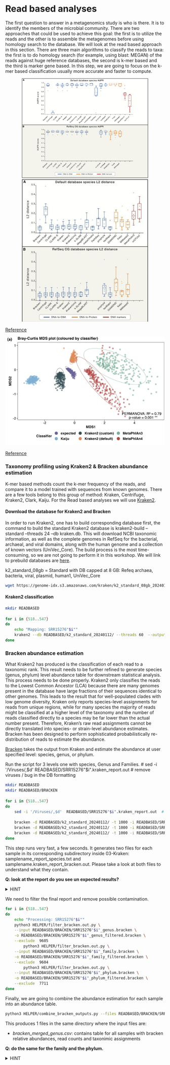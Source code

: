 # Read based analyses

The first question to answer in a metagenomics study is who is there. It is to identify the members of the microbial community. There are two approaches that could be used to achieve this goal: the first is to utilize the reads and the other is to assemble the metagenomes before using homology search to the database. We will look at the read based approach in this section. There are three main algorithms to classify the reads to taxa: the first is to do homology search (for example, using blast: MEGAN) of the reads against huge reference databases, the second is k-mer based and the third is marker gene based. In this step, we are going to focus on the k-mer based classification usually more accurate and faster to compute. 

<p align="center">
      <img src="https://github.com/vincentmanz/Metagenomics_2024/blob/main/Day_1/pictures/benchmark_calssifier.jpg"  width="400">
      <img src="https://github.com/vincentmanz/Metagenomics_2024/blob/main/Day_1/pictures/benchmark_calssifier_abundance.jpg"  width="400">
</p>


[Reference](https://doi.org/10.1016/j.cell.2019.07.010)

![benchmark_calssifier_abundance](https://github.com/vincentmanz/Metagenomics_2024/blob/main/Day_1/pictures/benchmark.png)

[Reference](https://doi.org/10.1186/s40793-024-00561-w)


### Taxonomy profiling using Kraken2 & Bracken abundance estimation

K-mer based methods count the k-mer frequency of the reads, and compare it to a model trained with sequences from known genomes. There are a few tools belong to this group of method: Kraken, Centrifuge, Kraken2, Clark, Kaiju. For the Read based analyses we will use [Kraken2](https://doi.org/10.1186/s13059-019-1891-0). 

#### Download the database for Kraken2 and Bracken
In order to run Kraken2, one has to build corresponding database first, the command to build the standard Kraken2 database is kraken2-build –standard –threads 24 –db kraken.db. This will download NCBI taxonomic information, as well as the complete genomes in RefSeq for the bacterial, archaeal, and viral domains, along with the human genome and a collection of known vectors (UniVec_Core). The build process is the most time-consuming, so we are not going to perform it in this workshop. We will link to prebuild databases are [here](https://benlangmead.github.io/aws-indexes/k2).

k2_standard_08gb = Standard with DB capped at 8 GB: Refeq archaea, bacteria, viral, plasmid, human1, UniVec_Core

```bash
wget https://genome-idx.s3.amazonaws.com/kraken/k2_standard_08gb_20240112.tar.gz

```


#### Kraken2 classification 

```bash
mkdir READBASED

for i in {518..547}
do
    echo "Mapping: SRR15276"$i""
    kraken2 --db READBASED/k2_standard_20240112/ --threads 60  --output READBASED/SRR15276"$i".kraken.out --report READBASED/SRR15276"$i".kraken_report.out --paired TRIMMEDDATA/SRR15276"$i".R1.fastq.gz TRIMMEDDATA/SRR15276"$i".R2.fastq.gz
done
```


### Bracken abundance estimation

What Kraken2 has produced is the classification of each read to a taxonomic rank. This result needs to be further refined to generate species (genus, phylum) level abundance table for downstream statistical analysis. This process needs to be done properly. Kraken2 only classifies the reads to the Lowest Common Ancestor (LCA) because there are many genomes present in the database have large fractions of their sequences identical to other genomes. This leads to the result that for well-populated clades with low genome diversity, Kraken only reports species-level assignments for reads from unique regions, while for many species the majority of reads might be classified at a higher level of the taxonomy and the number of reads classified directly to a species may be far lower than the actual number present. Therefore, Kraken’s raw read assignments cannot be directly translated into species- or strain-level abundance estimates. Bracken has been designed to perform sophisticated probabilistically re-distribution of reads to estimate the abundance.

[Bracken](https://github.com/jenniferlu717/Bracken) takes the output from Kraken and estimate the abundance at user specified level: species, genus, or phylum.

Run the script for 3 levels one with species, Genus and Families.
    # sed -i '/Viruses/,$d'  READBASED/SRR15276"$i".kraken_report.out  # remove viruses / bug in the DB formatting


```bash
mkdir READBASED
mkdir READBASED/BRACKEN

for i in {518..547}
do
    sed -i '/Viruses/,$d'  READBASED/SRR15276"$i".kraken_report.out  # remove viruses / bug in the DB formatting

    bracken -d READBASED/k2_standard_20240112/ -t 1000 -i READBASED/SRR15276"$i".kraken_report.out -o READBASED/BRACKEN/SRR15276"$i"_genus.bracken -l G
    bracken -d READBASED/k2_standard_20240112/ -t 1000 -i READBASED/SRR15276"$i".kraken_report.out -o READBASED/BRACKEN/SRR15276"$i"_family.bracken -l F
    bracken -d READBASED/k2_standard_20240112/ -t 1000 -i READBASED/SRR15276"$i".kraken_report.out -o READBASED/BRACKEN/SRR15276"$i"_phylum.bracken -l P
done
```

This step runs very fast, a few seconds. It generates two files for each sample in its corresponding subdirectory inside 03-Kraken: samplename_report_species.txt and samplename.kraken_report_bracken.out. Please take a look at both files to understand what they contain.


**Q: look at the report do you see un expected results?**

<details>
<summary>
HINT
</summary>

> there is human associated reads, whish is more likely can come from contamination. 

</details>  

We need to filter the final report and remove possible contamination. 


```bash 
for i in {518..547}
do
    echo "Processing: SRR15276"$i""
    python3 HELPER/filter_bracken.out.py \
    --input READBASED/BRACKEN/SRR15276"$i"_genus.bracken \
    -o READBASED/BRACKEN/SRR15276"$i"_genus_filtered.bracken \
    --exclude  9605
        python3 HELPER/filter_bracken.out.py \
    --input READBASED/BRACKEN/SRR15276"$i"_family.bracken \
    -o READBASED/BRACKEN/SRR15276"$i"_family_filtered.bracken \
    --exclude  9604
        python3 HELPER/filter_bracken.out.py \
    --input READBASED/BRACKEN/SRR15276"$i"_phylum.bracken \
    -o READBASED/BRACKEN/SRR15276"$i"_phylum_filtered.bracken \
    --exclude  7711
done
```

Finally, we are going to combine the abundance estimation for each sample into an abundance table.

```bash 
python3 HELPER/combine_bracken_outputs.py --files READBASED/BRACKEN/SRR152765*_genus_filtered.bracken -o READBASED/BRACKEN/bracken_merged_genus.csv
```

This produces 1 files in the same directory where the input files are:

- *bracken_merged_genus.csv*: contains table for all samples with bracken relative abundances, read counts and taxonimic assignments


**Q: do the same for the family and the phylum.**

<details>
<summary>
HINT
</summary>

```bash
python3 HELPER/combine_bracken_outputs.py --files READBASED/BRACKEN/SRR152765*_family_filtered.bracken -o READBASED/BRACKEN/bracken_merged_family.csv
python3 HELPER/combine_bracken_outputs.py --files READBASED/BRACKEN/SRR152765*_phylum_filtered.bracken -o READBASED/BRACKEN/bracken_merged_phylum.csv
```
</details> 
